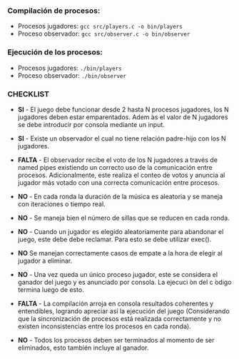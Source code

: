 ### Compilación de procesos:

- Procesos jugadores: `gcc src/players.c -o bin/players`
- Proceso observador: `gcc src/observer.c -o bin/observer`

### Ejecución de los procesos:

- Procesos jugadores: `./bin/players`
- Proceso observador: `./bin/observer`

### CHECKLIST

- **SI** - El juego debe funcionar desde 2 hasta N procesos
  jugadores, los N jugadores deben estar
  emparentados. Adem ́as el valor de N jugadores se
  debe introducir por consola mediante un input.

- **SI** - Existe un observador el cual no tiene relación
  padre-hijo con los N jugadores.

- **FALTA** - El observador recibe el voto de los N jugadores a
  través de named pipes existiendo un correcto uso de
  la comunicación entre procesos. Adicionalmente,
  este realiza el conteo de votos y anuncia al jugador
  más votado con una correcta comunicación entre
  procesos.

- **NO** - En cada ronda la duración de la música es aleatoria
  y se maneja con iteraciones o tiempo real.

- **NO** - Se maneja bien el número de sillas que se reducen
  en cada ronda.

- **NO** - Cuando un jugador es elegido aleatoriamente para
  abandonar el juego, este debe debe reclamar. Para
  esto se debe utilizar exec().

- **NO** Se manejan correctamente casos de empate a la
  hora de elegir al jugador a eliminar.

- **NO** - Una vez queda un único proceso jugador, este se
  considera el ganador del juego y es anunciado por
  consola. La ejecuci ́on del c ́odigo termina luego de
  esto.

- **FALTA** - La compilación arroja en consola resultados
  coherentes y entendibles, logrando apreciar así la
  ejecución del juego (Considerando que la
  sincronización de procesos está realizada
  correctamente y no existen inconsistencias entre los
  procesos en cada ronda).

- **NO** - Todos los procesos deben ser terminados al
  momento de ser eliminados, esto también incluye al
  ganador.
